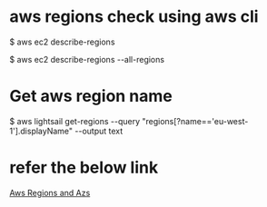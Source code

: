 
# aws regions check using aws cli

$ aws ec2 describe-regions

$ aws ec2 describe-regions --all-regions

# Get aws region name

$ aws lightsail get-regions --query "regions[?name=='eu-west-1'].displayName" --output text

# refer the below link

[Aws Regions and Azs ](https://docs.aws.amazon.com/AWSEC2/latest/UserGuide/using-regions-availability-zones.html)
